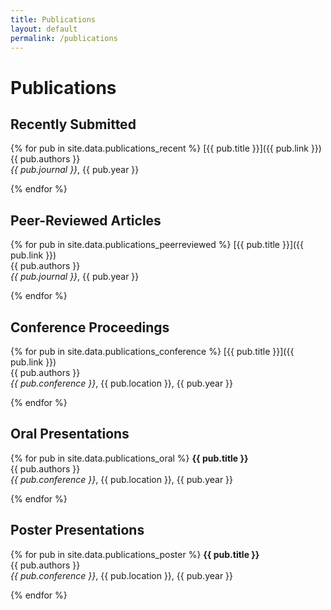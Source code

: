 ```yaml
---
title: Publications
layout: default
permalink: /publications
---
```


# Publications

## Recently Submitted

{% for pub in site.data.publications_recent %}
[{{ pub.title }}]({{ pub.link }})  
{{ pub.authors }}  
*{{ pub.journal }}*, {{ pub.year }}

{% endfor %}

## Peer-Reviewed Articles

{% for pub in site.data.publications_peerreviewed %}
[{{ pub.title }}]({{ pub.link }})  
{{ pub.authors }}  
*{{ pub.journal }}*, {{ pub.year }}

{% endfor %}

## Conference Proceedings

{% for pub in site.data.publications_conference %}
[{{ pub.title }}]({{ pub.link }})  
{{ pub.authors }}  
*{{ pub.conference }}*, {{ pub.location }}, {{ pub.year }}

{% endfor %}

## Oral Presentations

{% for pub in site.data.publications_oral %}
**{{ pub.title }}**  
{{ pub.authors }}  
*{{ pub.conference }}*, {{ pub.location }}, {{ pub.year }}

{% endfor %}

## Poster Presentations

{% for pub in site.data.publications_poster %}
**{{ pub.title }}**  
{{ pub.authors }}  
*{{ pub.conference }}*, {{ pub.location }}, {{ pub.year }}

{% endfor %}





